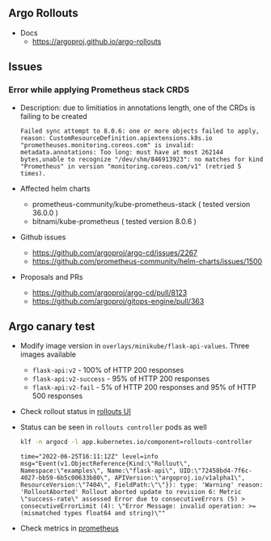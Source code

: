 
## Argo Rollouts

- Docs
  - https://argoproj.github.io/argo-rollouts

## Issues

### Error while applying Prometheus stack CRDS

- Description: due to limitiatios in annotations length, one of the CRDs is failing to be created
  ```
  Failed sync attempt to 8.0.6: one or more objects failed to apply, reason: CustomResourceDefinition.apiextensions.k8s.io "prometheuses.monitoring.coreos.com" is invalid: metadata.annotations: Too long: must have at most 262144 bytes,unable to recognize "/dev/shm/846913923": no matches for kind "Prometheus" in version "monitoring.coreos.com/v1" (retried 5 times).
  ```

- Affected helm charts

  - prometheus-community/kube-prometheus-stack ( tested version 36.0.0 )
  - bitnami/kube-prometheus ( tested version 8.0.6 )

- Github issues
  - https://github.com/argoproj/argo-cd/issues/2267
  - https://github.com/prometheus-community/helm-charts/issues/1500

- Proposals and PRs
  - https://github.com/argoproj/argo-cd/pull/8123
  - https://github.com/argoproj/gitops-engine/pull/363


## Argo canary test

- Modify image version in `overlays/minikube/flask-api-values`. Three images available
  - `flask-api:v2` - 100% of HTTP 200 responses
  - `flask-api:v2-success` - 95% of HTTP 200 responses
  - `flask-api:v2-fail` - 5% of HTTP 200 responses and 95% of HTTP 500 responses

- Check rollout status in [rollouts UI](http://argo-rollouts.minikube.cloud/rollout/flask-api)

- Status can be seen in `rollouts controller` pods as well
  ```bash
  klf -n argocd -l app.kubernetes.io/component=rollouts-controller
  ```
  ```
  time="2022-06-25T16:11:12Z" level=info msg="Event(v1.ObjectReference{Kind:\"Rollout\", Namespace:\"examples\", Name:\"flask-api\", UID:\"72458bd4-7f6c-4027-bb59-6b5c00633b80\", APIVersion:\"argoproj.io/v1alpha1\", ResourceVersion:\"7404\", FieldPath:\"\"}): type: 'Warning' reason: 'RolloutAborted' Rollout aborted update to revision 6: Metric \"success-rate\" assessed Error due to consecutiveErrors (5) > consecutiveErrorLimit (4): \"Error Message: invalid operation: >= (mismatched types float64 and string)\""
  ```

- Check metrics in [prometheus](http://prometheus.minikube.cloud/graph?g0.expr=(%20sum(irate(api_requests_latency_by_status_sum%7Bservice%3D%22flask-api-canary%22%2Cstatus%3D%22200%22%7D%5B5m%5D))%20%2F%20sum(irate(api_requests_latency_by_status_sum%7Bservice%3D%22flask-api-canary%22%7D%5B5m%5D))%20)%20*%20100&g0.tab=1&g0.stacked=0&g0.show_exemplars=0&g0.range_input=1h)
